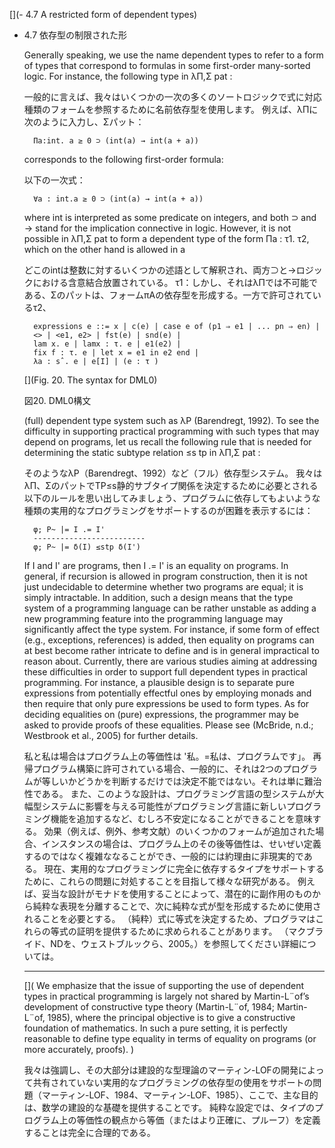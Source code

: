 [](- 4.7 A restricted form of dependent types)

- 4.7 依存型の制限された形

	Generally speaking, we use the name dependent types to refer to a form of types that correspond to formulas in some first-order many-sorted logic.
	For instance, the following type in λΠ,Σ pat :

	一般的に言えば、我々はいくつかの一次の多くのソートロジックで式に対応種類のフォームを参照するために名前依存型を使用します。
	例えば、λΠに次のように入力し、Σパット：

		Πa:int. a ≥ 0 ⊃ (int(a) → int(a + a))

	corresponds to the following first-order formula:

	以下の一次式：

		∀a : int.a ≥ 0 ⊃ (int(a) → int(a + a))

	where int is interpreted as some predicate on integers, and both ⊃ and → stand for the implication connective in logic.
	However, it is not possible in λΠ,Σ pat to form a dependent type of the form Πa : τ1. τ2, which on the other hand is allowed in a

	どこのintは整数に対するいくつかの述語として解釈され、両方⊃と→ロジックにおける含意結合放置されている。
	τ1：しかし、それはλΠでは不可能である、Σのパットは、フォームπAの依存型を形成する。一方で許可されているτ2、

		expressions e ::= x | c(e) | case e of (p1 ⇒ e1 | ... pn ⇒ en) |
		<> | <e1, e2> | fst(e) | snd(e) |
		lam x. e | lamx : τ. e | e1(e2) |
		fix f : τ. e | let x = e1 in e2 end |
		λa : sˆ. e | e[I] | (e : τ )
	
	[](Fig. 20. The syntax for DML0)

	図20. DML0構文

	(full) dependent type system such as λP (Barendregt, 1992).
	To see the difficulty in supporting practical programming with such types that may depend on programs, let us recall the following rule that is needed for determining the static subtype relation ≤s tp in λΠ,Σ pat :

	そのようなλP（Barendregt、1992）など（フル）依存型システム。
	我々はλΠ、ΣのパットでTP≤s静的サブタイプ関係を決定するために必要とされる以下のルールを思い出してみましょう、プログラムに依存してもよいような種類の実用的なプログラミングをサポートするのが困難を表示するには：

		φ; P~ |= I .= I'
		-------------------------
		φ; P~ |= δ(I) ≤stp δ(I') 

	If I and I' are programs, then I .= I' is an equality on programs.
	In general, if recursion is allowed in program construction, then it is not just undecidable to determine whether two programs are equal; it is simply intractable.
	In addition, such a design means that the type system of a programming language can be rather unstable as adding a new programming feature into the programming language may significantly affect the type system.
	For instance, if some form of effect (e.g., exceptions, references) is added, then equality on programs can at best become rather intricate to define and is in general impractical to reason about.
	Currently, there are various studies aiming at addressing these difficulties in order to support full dependent types in practical programming.
	For instance, a plausible design is to separate pure expressions from potentially effectful ones by employing monads and then require that only pure expressions be used to form types.
	As for deciding equalities on (pure) expressions, the programmer may be asked to provide proofs of these equalities.
	Please see (McBride, n.d.; Westbrook et al., 2005) for further details.

	私と私は場合はプログラム上の等価性は '私。=私は、プログラムです」。
	再帰プログラム構築に許可されている場合、一般的に、それは2つのプログラムが等しいかどうかを判断するだけでは決定不能ではない。それは単に難治性である。
	また、このような設計は、プログラミング言語の型システムが大幅型システムに影響を与える可能性がプログラミング言語に新しいプログラミング機能を追加するなど、むしろ不安定になることができることを意味する。
	効果（例えば、例外、参考文献）のいくつかのフォームが追加された場合、インスタンスの場合は、プログラム上のその後等価性は、せいぜい定義するのではなく複雑ななることができ、一般的には約理由に非現実的である。
	現在、実用的なプログラミングに完全に依存するタイプをサポートするために、これらの問題に対処することを目指して様々な研究がある。
	例えば、妥当な設計がモナドを使用することによって、潜在的に副作用のものから純粋な表現を分離することで、次に純粋な式が型を形成するために使用されることを必要とする。
	（純粋）式に等式を決定するため、プログラマはこれらの等式の証明を提供するために求められることがあります。
	（マクブライド、NDを、ウェストブルックら、2005。）を参照してください詳細については。

	----
	
	[](
	We emphasize that the issue of supporting the use of dependent types in practical programming is largely not shared by Martin-L¨of’s development of constructive type theory (Martin-L¨of, 1984; Martin-L¨of, 1985), where the principal objective is to give a constructive foundation of mathematics.
	In such a pure setting, it is perfectly reasonable to define type equality in terms of equality on programs (or more accurately, proofs).
	)

	我々は強調し、その大部分は建設的な型理論のマーティン-LOFの開発によって共有されていない実用的なプログラミングの依存型の使用をサポートの問題（マーティン-LOF、1984、マーティン-LOF、1985）、ここで、主な目的は、数学の建設的な基礎を提供することです。
	純粋な設定では、タイプのプログラム上の等価性の観点から等価（またはより正確に、プルーフ）を定義することは完全に合理的である。
